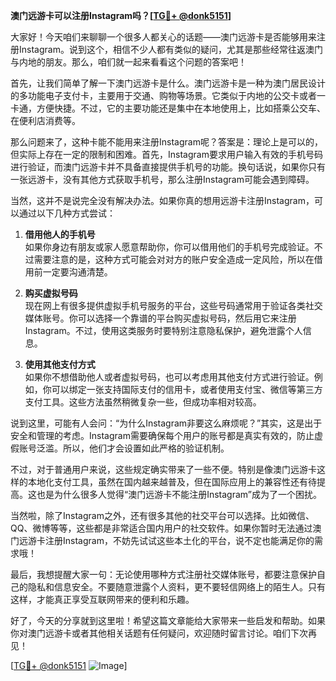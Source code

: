 **澳门远游卡可以注册Instagram吗？[[TG💪+ @donk5151](https://t.me/s/donk5151)]**

大家好！今天咱们来聊聊一个很多人都关心的话题——澳门远游卡是否能够用来注册Instagram。说到这个，相信不少人都有类似的疑问，尤其是那些经常往返澳门与内地的朋友。那么，咱们就一起来看看这个问题的答案吧！

首先，让我们简单了解一下澳门远游卡是什么。澳门远游卡是一种为澳门居民设计的多功能电子支付卡，主要用于交通、购物等场景。它类似于内地的公交卡或者一卡通，方便快捷。不过，它的主要功能还是集中在本地使用上，比如搭乘公交车、在便利店消费等。

那么问题来了，这种卡能不能用来注册Instagram呢？答案是：理论上是可以的，但实际上存在一定的限制和困难。首先，Instagram要求用户输入有效的手机号码进行验证，而澳门远游卡并不具备直接提供手机号的功能。换句话说，如果你只有一张远游卡，没有其他方式获取手机号，那么注册Instagram可能会遇到障碍。

当然，这并不是说完全没有解决办法。如果你真的想用远游卡注册Instagram，可以通过以下几种方式尝试：

1. **借用他人的手机号**  
   如果你身边有朋友或家人愿意帮助你，你可以借用他们的手机号完成验证。不过需要注意的是，这种方式可能会对对方的账户安全造成一定风险，所以在借用前一定要沟通清楚。

2. **购买虚拟号码**  
   现在网上有很多提供虚拟手机号服务的平台，这些号码通常用于验证各类社交媒体账号。你可以选择一个靠谱的平台购买虚拟号码，然后用它来注册Instagram。不过，使用这类服务时要特别注意隐私保护，避免泄露个人信息。

3. **使用其他支付方式**  
   如果你不想借助他人或者虚拟号码，也可以考虑用其他支付方式进行验证。例如，你可以绑定一张支持国际支付的信用卡，或者使用支付宝、微信等第三方支付工具。这些方法虽然稍微复杂一些，但成功率相对较高。

说到这里，可能有人会问：“为什么Instagram非要这么麻烦呢？”其实，这是出于安全和管理的考虑。Instagram需要确保每个用户的账号都是真实有效的，防止虚假账号泛滥。所以，他们才会设置如此严格的验证机制。

不过，对于普通用户来说，这些规定确实带来了一些不便。特别是像澳门远游卡这样的本地化支付工具，虽然在国内越来越普及，但在国际应用上的兼容性还有待提高。这也是为什么很多人觉得“澳门远游卡不能注册Instagram”成为了一个困扰。

当然啦，除了Instagram之外，还有很多其他的社交平台可以选择。比如微信、QQ、微博等等，这些都是非常适合国内用户的社交软件。如果你暂时无法通过澳门远游卡注册Instagram，不妨先试试这些本土化的平台，说不定也能满足你的需求哦！

最后，我想提醒大家一句：无论使用哪种方式注册社交媒体账号，都要注意保护自己的隐私和信息安全。不要随意泄露个人资料，更不要轻信网络上的陌生人。只有这样，才能真正享受互联网带来的便利和乐趣。

好了，今天的分享就到这里啦！希望这篇文章能给大家带来一些启发和帮助。如果你对澳门远游卡或者其他相关话题有任何疑问，欢迎随时留言讨论。咱们下次再见！

[[TG💪+ @donk5151](https://t.me/s/donk5151) ![Image](https://i.postimg.cc/rwNCRYN7/Snipaste-2025-04-30-17-27-05.png)]